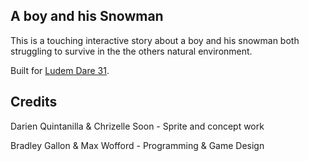 A boy and his Snowman
---------------------

This is a touching interactive story about a boy and his snowman both struggling to survive in the the others natural environment.

Built for [Ludem Dare 31](http://ludumdare.com/).

## Credits

Darien Quintanilla & Chrizelle Soon - Sprite and concept work

Bradley Gallon & Max Wofford - Programming & Game Design
